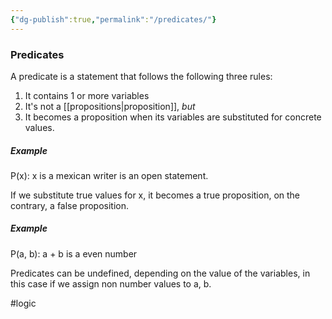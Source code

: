 ```yaml
---
{"dg-publish":true,"permalink":"/predicates/"}
---
```


### Predicates
A predicate is a statement that follows the following three rules:
1. It contains 1 or more variables
2. It's not a [[propositions|proposition]], _but_
3. It becomes a proposition when its variables are substituted for concrete values.

##### Example
$\text{P(x): x is a mexican writer}$ is an open statement.

If we substitute true values for x, it becomes a true proposition, on the contrary, a false proposition.

##### Example
$\text{P(a, b): a + b is a even number}$

Predicates can be undefined, depending on the value of the variables, in this case if we assign non number values to a, b.

#logic 
